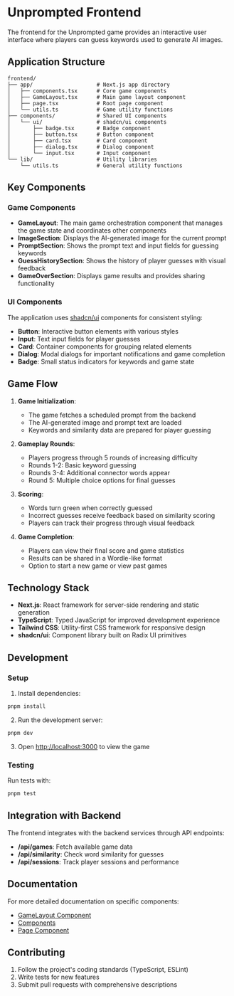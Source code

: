 # Unprompted Frontend

The frontend for the Unprompted game provides an interactive user interface where players can guess keywords used to generate AI images.

## Application Structure

```
frontend/
├── app/                    # Next.js app directory
│   ├── components.tsx      # Core game components
│   ├── GameLayout.tsx      # Main game layout component
│   ├── page.tsx            # Root page component
│   └── utils.ts            # Game utility functions
├── components/             # Shared UI components
│   └── ui/                 # shadcn/ui components
│       ├── badge.tsx       # Badge component
│       ├── button.tsx      # Button component
│       ├── card.tsx        # Card component
│       ├── dialog.tsx      # Dialog component
│       └── input.tsx       # Input component
└── lib/                    # Utility libraries
    └── utils.ts            # General utility functions
```

## Key Components

### Game Components

- **GameLayout**: The main game orchestration component that manages the game state and coordinates other components
- **ImageSection**: Displays the AI-generated image for the current prompt
- **PromptSection**: Shows the prompt text and input fields for guessing keywords
- **GuessHistorySection**: Shows the history of player guesses with visual feedback
- **GameOverSection**: Displays game results and provides sharing functionality

### UI Components

The application uses [shadcn/ui](https://ui.shadcn.com/) components for consistent styling:

- **Button**: Interactive button elements with various styles
- **Input**: Text input fields for player guesses
- **Card**: Container components for grouping related elements
- **Dialog**: Modal dialogs for important notifications and game completion
- **Badge**: Small status indicators for keywords and game state

## Game Flow

1. **Game Initialization**:
   - The game fetches a scheduled prompt from the backend
   - The AI-generated image and prompt text are loaded
   - Keywords and similarity data are prepared for player guessing

2. **Gameplay Rounds**:
   - Players progress through 5 rounds of increasing difficulty
   - Rounds 1-2: Basic keyword guessing
   - Rounds 3-4: Additional connector words appear
   - Round 5: Multiple choice options for final guesses

3. **Scoring**:
   - Words turn green when correctly guessed
   - Incorrect guesses receive feedback based on similarity scoring
   - Players can track their progress through visual feedback

4. **Game Completion**:
   - Players can view their final score and game statistics
   - Results can be shared in a Wordle-like format
   - Option to start a new game or view past games

## Technology Stack

- **Next.js**: React framework for server-side rendering and static generation
- **TypeScript**: Typed JavaScript for improved development experience
- **Tailwind CSS**: Utility-first CSS framework for responsive design
- **shadcn/ui**: Component library built on Radix UI primitives

## Development

### Setup

1. Install dependencies:
```bash
pnpm install
```

2. Run the development server:
```bash
pnpm dev
```

3. Open [http://localhost:3000](http://localhost:3000) to view the game

### Testing

Run tests with:
```bash
pnpm test
```

## Integration with Backend

The frontend integrates with the backend services through API endpoints:

- **/api/games**: Fetch available game data
- **/api/similarity**: Check word similarity for guesses
- **/api/sessions**: Track player sessions and performance

## Documentation

For more detailed documentation on specific components:

- [GameLayout Component](docs/GameLayout.md)
- [Components](docs/Components.md)
- [Page Component](docs/page.md)

## Contributing

1. Follow the project's coding standards (TypeScript, ESLint)
2. Write tests for new features
3. Submit pull requests with comprehensive descriptions
